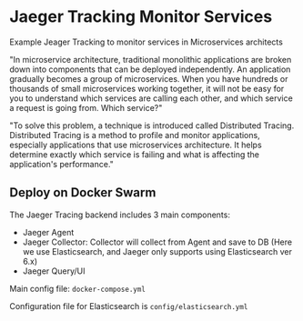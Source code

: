 # Jaeger Tracking Monitor Services
Example Jeager Tracking to monitor services in Microservices architects

"In microservice architecture, traditional monolithic applications are broken down into components that can be deployed independently. An application gradually becomes a group of microservices. When you have hundreds or thousands of small microservices working together, it will not be easy for you to understand which services are calling each other, and which service a request is going from. Which service?"

"To solve this problem, a technique is introduced called Distributed Tracing. Distributed Tracing is a method to profile and monitor applications, especially applications that use microservices architecture. It helps determine exactly which service is failing and what is affecting the application's performance."

## Deploy on Docker Swarm

The Jaeger Tracing backend includes 3 main components:
- Jaeger Agent
- Jaeger Collector: Collector will collect from Agent and save to DB (Here we use Elasticsearch, and Jaeger only supports using Elasticsearch ver 6.x)
- Jaeger Query/UI

Main config file: ``docker-compose.yml``

Configuration file for Elasticsearch is ``config/elasticsearch.yml``
